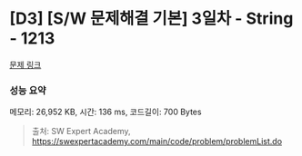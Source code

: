 # [D3] [S/W 문제해결 기본] 3일차 - String - 1213 

[문제 링크](https://swexpertacademy.com/main/code/problem/problemDetail.do?contestProbId=AV14P0c6AAUCFAYi) 

### 성능 요약

메모리: 26,952 KB, 시간: 136 ms, 코드길이: 700 Bytes



> 출처: SW Expert Academy, https://swexpertacademy.com/main/code/problem/problemList.do